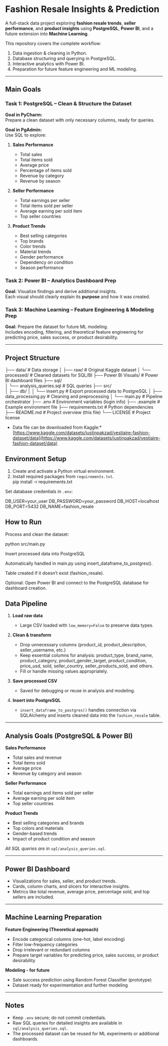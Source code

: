 # Fashion Resale Insights & Prediction

A full-stack data project exploring **fashion resale trends**, **seller performance**, and **product insights** using **PostgreSQL**, **Power BI**, and a future extension into **Machine Learning**.

This repository covers the complete workflow:
1. Data ingestion & cleaning in Python.
2. Database structuring and querying in PostgreSQL.
3. Interactive analytics with Power BI.
4. Preparation for future feature engineering and ML modeling.

---

## Main Goals

### Task 1: PostgreSQL – Clean & Structure the Dataset
**Goal in PyCharm:**  
Prepare a clean dataset with only necessary columns, ready for queries.  

**Goal in PgAdmin:**  
Use SQL to explore:

1. **Sales Performance**  
    - Total sales  
    - Total items sold  
    - Average price  
    - Percentage of items sold  
    - Revenue by category  
    - Revenue by season  

2. **Seller Performance**  
    - Total earnings per seller  
    - Total items sold per seller  
    - Average earning per sold item  
    - Top seller countries  

3. **Product Trends**  
    - Best selling categories  
    - Top brands  
    - Color trends  
    - Material trends  
    - Gender performance  
    - Dependency on condition  
    - Season performance  

### Task 2: Power BI – Analytics Dashboard Prep
**Goal:** Visualize findings and derive additional insights.  
Each visual should clearly explain its **purpose** and how it was created.

### Task 3: Machine Learning – Feature Engineering & Modeling Prep
**Goal:** Prepare the dataset for future ML modeling.  
Includes encoding, filtering, and theoretical feature engineering for predicting price, sales success, or product desirability.

---

## Project Structure

├── data/                         # Data storage
│   ├── raw/                      # Original Kaggle dataset
│   └── processed/                # Cleaned datasets for SQL/BI
├── Power BI Visuals/              # Power BI dashboard files
├── sql/                           
│   └── analysis_queries.sql       # SQL queries
├── src/                   
│   ├── db/
│   │   └── insert.py              # Export processed data to PostgreSQL
│   ├── data_processing.py         # Cleaning and preprocessing
│   └── main.py                    # Pipeline orchestrator
├── .env                           # Environment variables (login info)
├── .example                       # Example environment file
├── requirements.txt               # Python dependencies
├── README.md                      # Project overview (this file)
└── LICENSE                        # Project license


* Data file can be downloaded from Kaggle:*  
[https://www.kaggle.com/datasets/justinpakzad/vestiaire-fashion-dataset/data](https://www.kaggle.com/datasets/justinpakzad/vestiaire-fashion-dataset/data)


## Environment Setup
1. Create and activate a Python virtual environment.  
2. Install required packages from `requirements.txt`.  
pip install -r requirements.txt


Set database credentials in `.env`:

DB_USER=your_user
DB_PASSWORD=your_password
DB_HOST=localhost
DB_PORT=5432
DB_NAME=fashion_resale

## How to Run

Process and clean the dataset:

python src/main.py

Insert processed data into PostgreSQL

Automatically handled in main.py using insert_dataframe_to_postgres().

Table created if it doesn’t exist (fashion_resale).

Optional: Open Power BI and connect to the PostgreSQL database for dashboard creation.

## Data Pipeline

1. **Load raw data**  
   - Large CSV loaded with `low_memory=False` to preserve data types.  

2. **Clean & transform**  
   - Drop unnecessary columns (product_id, product_description, seller_username, etc.)  
   - Keep essential columns for analysis: product_type, brand_name, product_category, product_gender_target, product_condition, price_usd, sold, seller_country, seller_products_sold, and others.   
   - Fill or handle missing values appropriately.  

3. **Save processed CSV**  
   - Saved for debugging or reuse in analysis and modeling.  

4. **Insert into PostgreSQL**  
   - `insert_dataframe_to_postgres()` handles connection via SQLAlchemy and inserts cleaned data into the `fashion_resale` table.  

---

## Analysis Goals (PostgreSQL & Power BI)

**Sales Performance**
- Total sales and revenue  
- Total items sold  
- Average price  
- Revenue by category and season  

**Seller Performance**
- Total earnings and items sold per seller  
- Average earning per sold item  
- Top seller countries  

**Product Trends**
- Best selling categories and brands  
- Top colors and materials  
- Gender-based trends  
- Impact of product condition and season  

*All SQL queries are in `sql/analysis_queries.sql`.*

---

## Power BI Dashboard

- Visualizations for sales, seller, and product trends.  
- Cards, column charts, and slicers for interactive insights.  
- Metrics like total revenue, average price, percentage sold, and top sellers are included.  

---

## Machine Learning Preparation

**Feature Engineering (Theoretical approach)**
- Encode categorical columns (one-hot, label encoding)  
- Filter low-frequency categories  
- Drop irrelevant or redundant columns  
- Prepare target variables for predicting price, sales success, or product desirability  

**Modeling - for future**
- Sale success prediction using Random Forest Classifier (prototype)  
- Dataset ready for experimentation and further modeling  

---

## Notes
- Keep `.env` secure; do not commit credentials.  
- Raw SQL queries for detailed insights are available in `sql/analysis_queries.sql`.  
- The processed dataset can be reused for ML experiments or additional dashboards.  
